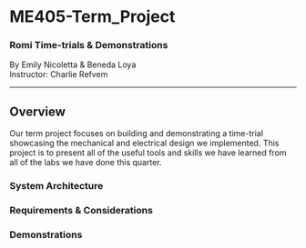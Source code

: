 # ME405-Term_Project
### Romi Time-trials & Demonstrations
By Emily Nicoletta & Beneda Loya <br/>Instructor: Charlie Refvem<br/> 
***
## Overview <be/> 
Our term project focuses on building and demonstrating a time-trial showcasing the mechanical and electrical design we implemented. This project is to present all of the useful tools and skills we have learned from all of the labs we have done this quarter. 
### System Architecture 

### Requirements & Considerations 

### Demonstrations
